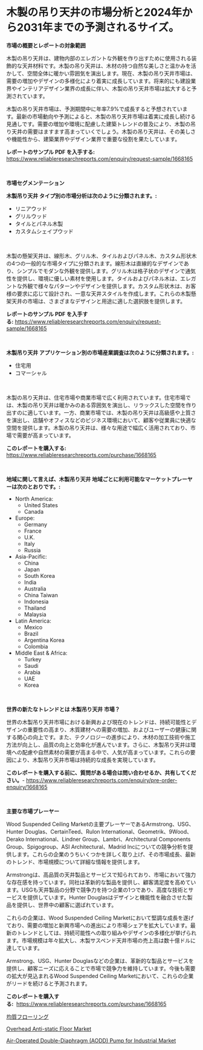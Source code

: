 <p><h1>木製の吊り天井の市場分析と2024年から2031年までの予測されるサイズ。</h1></p><p><strong>市場の概要とレポートの対象範囲</strong></p>
<p><p>木製の吊り天井は、建物内部のエレガントな外観を作り出すために使用される装飾的な天井材料です。木製の吊り天井は、木材の持つ自然な美しさと温かみを活かして、空間全体に暖かい雰囲気を演出します。現在、木製の吊り天井市場は、需要の増加やデザインの多様化により着実に成長しています。将来的にも建設業界やインテリアデザイン業界の成長に伴い、木製の吊り天井市場は拡大すると予測されています。</p><p>木製の吊り天井市場は、予測期間中に年率7.9%で成長すると予想されています。最新の市場動向や予測によると、木製の吊り天井市場は着実に成長し続ける見通しです。需要の増加や環境に配慮した建築トレンドの普及により、木製の吊り天井の需要はますます高まっていくでしょう。木製の吊り天井は、その美しさや機能性から、建築業界やデザイン業界で重要な役割を果たしています。</p></p>
<p><strong>レポートのサンプル PDF を入手する:</strong> <a href="https://www.reliableresearchreports.com/enquiry/request-sample/1668165">https://www.reliableresearchreports.com/enquiry/request-sample/1668165</a></p>
<p>&nbsp;</p>
<p><strong>市場セグメンテーション</strong></p>
<p><strong>木製吊り天井 タイプ別の市場分析は次のように分類されます。:</strong></p>
<p><ul><li>リニアウッド</li><li>グリルウッド</li><li>タイルとパネル木製</li><li>カスタムシェイプウッド</li></ul></p>
<p>&nbsp;</p>
<p><p>木製の懸架天井は、線形木、グリル木、タイルおよびパネル木、カスタム形状木の4つの一般的な市場タイプに分類されます。線形木は直線的なデザインであり、シンプルでモダンな外観を提供します。グリル木は格子状のデザインで通気性を提供し、環境に優しい素材を使用します。タイルおよびパネル木は、エレガントな外観で様々なパターンやデザインを提供します。カスタム形状木は、お客様の要求に応じて設計され、一意な天井スタイルを作成します。これらの木製懸架天井の市場は、さまざまなデザインと用途に適した選択肢を提供します。</p></p>
<p><strong>レポートのサンプル PDF を入手する:</strong>&nbsp;<a href="https://www.reliableresearchreports.com/enquiry/request-sample/1668165">https://www.reliableresearchreports.com/enquiry/request-sample/1668165</a></p>
<p>&nbsp;</p>
<p><strong> 木製吊り天井 アプリケーション別の市場産業調査は次のように分類されます。:</strong></p>
<p><ul><li>住宅用</li><li>コマーシャル</li></ul></p>
<p>&nbsp;</p>
<p><p>木製の吊り天井は、住宅市場や商業市場で広く利用されています。住宅市場では、木製の吊り天井は暖かみのある雰囲気を演出し、リラックスした空間を作り出すのに適しています。一方、商業市場では、木製の吊り天井は高級感や上質さを演出し、店舗やオフィスなどのビジネス環境において、顧客や従業員に快適な空間を提供します。木製の吊り天井は、様々な用途で幅広く活用されており、市場で需要が高まっています。</p></p>
<p><strong>このレポートを購入する:</strong>&nbsp; <a href="https://www.reliableresearchreports.com/purchase/1668165">https://www.reliableresearchreports.com/purchase/1668165</a></p>
<p>&nbsp;</p>
<p><strong>地域に関して言えば、木製吊り天井 地域ごとに利用可能なマーケットプレーヤーは次のとおりです。:</strong></p>
<p><ul>
    <li>
        North America:
        <ul>
            <li>United States</li>
            <li>Canada</li>
        </ul>
    </li>
    <li>
        Europe:
        <ul>
            <li>Germany</li>
            <li>France</li>
            <li>U.K.</li>
            <li>Italy</li>
            <li>Russia</li>
        </ul>
    </li>
    <li>
        Asia-Pacific:
        <ul>
            <li>China</li>
            <li>Japan</li>
            <li>South Korea</li>
            <li>India</li>
            <li>Australia</li>
            <li>China Taiwan</li>
            <li>Indonesia</li>
            <li>Thailand</li>
            <li>Malaysia</li>
        </ul>
    </li>
    <li>
        Latin America:
        <ul>
            <li>Mexico</li>
            <li>Brazil</li>
            <li>Argentina Korea</li>
            <li>Colombia</li>
        </ul>
    </li>
    <li>
        Middle East & Africa:
        <ul>
            <li>Turkey</li>
            <li>Saudi</li>
            <li>Arabia</li>
            <li>UAE</li>
            <li>Korea</li>
        </ul>
    </li>
    </ul></p>
<p>&nbsp;</p>
<p><strong>世界の新たなトレンドとは 木製吊り天井 市場？</strong></p>
<p><p>世界の木製吊り天井市場における新興および現在のトレンドは、持続可能性とデザインの重要性の高まり、木質建材への需要の増加、およびユーザーの健康に関する関心の向上です。また、テクノロジーの進歩により、木材の加工技術や施工方法が向上し、品質の向上と効率化が進んでいます。さらに、木製吊り天井は環境への配慮や自然素材の需要が高まる中で、人気が高まっています。これらの要因により、木製吊り天井市場は持続的な成長を実現しています。</p></p>
<p><strong>このレポートを購入する前に、質問がある場合は問い合わせるか、共有してください。</strong>- <a href="https://www.reliableresearchreports.com/enquiry/pre-order-enquiry/1668165">https://www.reliableresearchreports.com/enquiry/pre-order-enquiry/1668165</a></p>
<p>&nbsp;</p>
<p><strong>主要な市場プレーヤー</strong></p>
<p><p>Wood Suspended Ceiling Marketの主要プレーヤーであるArmstrong、USG、Hunter Douglas、CertainTeed、Rulon International、Geometrik、9Wood、Derako International、Lindner Group、Lambri、Architectural Components Group、Spigogroup、ASI Architectural、Madrid Incについての競争分析を提供します。これらの企業のうちいくつかを詳しく取り上げ、その市場成長、最新のトレンド、市場規模について詳細な情報を提供します。</p><p>Armstrongは、高品質の天井製品とサービスで知られており、市場において強力な存在感を持っています。同社は革新的な製品を提供し、顧客満足度を高めています。USGも天井製品の分野で競争力を持つ企業の1つであり、高度な技術とサービスを提供しています。Hunter Douglasはデザインと機能性を融合させた製品を提供し、世界中の顧客に選ばれています。</p><p>これらの企業は、Wood Suspended Ceiling Marketにおいて堅調な成長を遂げており、需要の増加と新興市場への進出により市場シェアを拡大しています。最新のトレンドとしては、持続可能性への取り組みやデザインの多様化が挙げられます。市場規模は年々拡大し、木製サスペンド天井市場の売上高は数十億ドルに達しています。</p><p>Armstrong、USG、Hunter Douglasなどの企業は、革新的な製品とサービスを提供し、顧客ニーズに応えることで市場で競争力を維持しています。今後も需要の拡大が見込まれるWood Suspended Ceiling Marketにおいて、これらの企業がリードを続けると予測されます。</p></p>
<p><strong>このレポートを購入する:</strong>&nbsp;&nbsp;<a href="https://www.reliableresearchreports.com/purchase/1668165">https://www.reliableresearchreports.com/purchase/1668165</a></p>
<p><p><a href="https://github.com/zoetazuur/Market-Research-Report-List-1/blob/main/657238815280.md">均質フローリング</a></p><p><a href="https://www.linkedin.com/pulse/overhead-anti-static-floor-market-centers-aspects-growth-tpnve?trackingId=KFQapamC%2Fn3XcI0MaH1JnQ%3D%3D">Overhead Anti-static Floor Market</a></p><p><a href="https://www.linkedin.com/pulse/air-operated-double-diaphragm-aodd-pump-industrial-market-ayqze?trackingId=jBBv5JjWWBfBgDQ6mW62ww%3D%3D">Air-Operated Double-Diaphragm (AODD) Pump for Industrial Market</a></p></p>